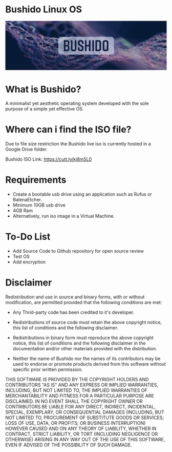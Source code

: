 # Bushido Linux OS

![](images/BUSHIDO.jpg)

# What is Bushido?

A minimalist yet aesthetic operating system developed with the sole purpose of a simple yet effective OS. 

# Where can i find the ISO file?

Due to file size restriction the Bushido live iso is currently hosted in a Google Drive folder.

Bushido ISO Link: https://cutt.ly/kj8m5L0

# Requirements 
* Create a bootable usb drive using an application such as Rufus or BalenaEtcher.
* Minimum 10GB usb drive
* 4GB Ram
* Alternatively, run iso image in a Virtual Machine.

# To-Do List 
* Add Source Code to Github repository for open source review
* Test OS
* Add encryption






# Disclaimer
 
Redistribution and use in source and binary forms, with or without modification, are permitted provided that the following conditions are met:

* Any Thrid-party code has been credited to it's developer.

* Redistributions of source code must retain the above copyright notice, 
  this list of conditions and the following disclaimer.

* Redistributions in binary form must reproduce the above copyright notice,
  this list of conditions and the following disclaimer in the documentation
  and/or other materials provided with the distribution.

* Neither the name of Bushido nor the names of its contributors 
  may be used to endorse or promote products derived from this software 
  without specific prior written permission.

THIS SOFTWARE IS PROVIDED BY THE COPYRIGHT HOLDERS AND CONTRIBUTORS "AS IS" AND ANY EXPRESS OR IMPLIED WARRANTIES, INCLUDING, BUT NOT LIMITED TO, THE IMPLIED WARRANTIES OF MERCHANTABILITY AND FITNESS FOR A PARTICULAR PURPOSE ARE DISCLAIMED. IN NO EVENT SHALL THE COPYRIGHT OWNER OR CONTRIBUTORS BE LIABLE FOR ANY DIRECT, INDIRECT, INCIDENTAL, SPECIAL, EXEMPLARY, OR CONSEQUENTIAL DAMAGES (INCLUDING, BUT NOT LIMITED TO, PROCUREMENT OF SUBSTITUTE GOODS OR SERVICES; LOSS OF USE, DATA, OR PROFITS; OR BUSINESS INTERRUPTION) HOWEVER CAUSED AND ON ANY THEORY OF LIABILITY, WHETHER IN CONTRACT, STRICT LIABILITY, OR TORT (INCLUDING NEGLIGENCE OR OTHERWISE) ARISING IN ANY WAY OUT OF THE USE OF THIS SOFTWARE, EVEN IF ADVISED OF THE POSSIBILITY OF SUCH DAMAGE.
